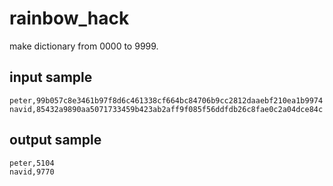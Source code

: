 # rainbow_hack

make dictionary from 0000 to 9999.

## input sample
    peter,99b057c8e3461b97f8d6c461338cf664bc84706b9cc2812daaebf210ea1b9974
    navid,85432a9890aa5071733459b423ab2aff9f085f56ddfdb26c8fae0c2a04dce84c

## output sample
    peter,5104
    navid,9770
